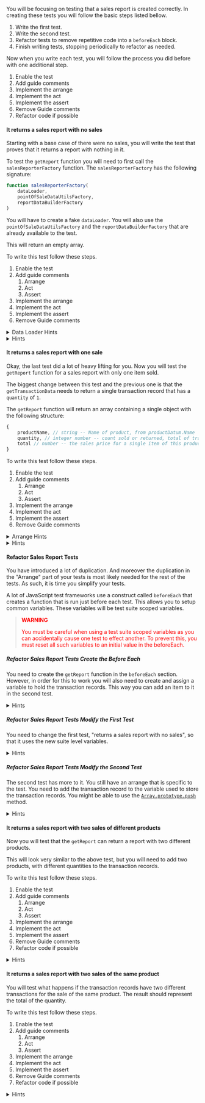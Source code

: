 <!--bl
    (filemeta
        (title "Get Sales Report")
    )
/bl-->

You will be focusing on testing that a sales report is created correctly. In creating these tests you will follow the basic steps listed bellow.

1. Write the first test.
2. Write the second test.
3. Refactor tests to remove repetitive code into a `beforeEach` block.
4. Finish writing tests, stopping periodically to refactor as needed.

Now when you write each test, you will follow the process you did before with one additional step.

1. Enable the test
2. Add guide comments
3. Implement the arrange
4. Implement the act
5. Implement the assert
6. Remove Guide comments
7. Refactor code if possible

#### It returns a sales report with no sales ####

Starting with a base case of there were no sales, you will write the test that proves that it returns a report with nothing in it.

To test the `getReport` function you will need to first call the `salesReporterFactory` function. The `salesReporterFactory` has the following signature:

```javascript
function salesReporterFactory(
    dataLoader,
    pointOfSaleDataUtilsFactory,
    reportDataBuilderFactory
)
```

You will have to create a fake `dataLoader`. You will also  use the `pointOfSaleDataUtilsFactory` and the `reportDataBuilderFactory` that are already available to the test.

This will return an empty array.

To write this test follow these steps.

1. Enable the test
2. Add guide comments
   1. Arrange
   2. Act
   3. Assert
3. Implement the arrange
4. Implement the act
5. Implement the assert
6. Remove Guide comments

<details><summary>Data Loader Hints</summary>

The `dataLoader` has 3 functions and the following structure:

```javascript
{
    getProductData,
    getTransactionData,
    getTransactionStatuses
}
```

The `getProductData` will be set to the `buildProductData` helper function. The `getTransactionStatuses` will be set to the `buildTransactionStatuses` helper function.

The real odd ball here is the `getTransactionData` which is expected to return an array of transaction records. You will have to create this function, and have it return an empty array.

<details><summary>Code</summary>

**Example**

```javascript
    let dataLoader = {
        getProductData: buildProductData,
        getTransactionData: () => [],
        getTransactionStatuses: buildTransactionStatuses
    };
```

</details>

</details>

<details><summary>Hints</summary>

You just have to pass the values to the function, and capture the returned function. You will then have to call that function with a "Sale" transactionStatus.

<details><summary>Code</summary>

```javascript
it('returns an empty object for sale counts if no sale data exists', () => {
    // Arrange
    let dataLoader = {
        getProductData: buildProductData,
        getTransactionData: () => [],
        getTransactionStatuses: buildTransactionStatuses
    };

    let { getReport } = salesReporterFactory(dataLoader, pointOfSaleDataUtilsFactory, reportDataBuilderFactory);

    // Act
    let result = getReport(transactionStatuses.Sale);

    // Assert
    assert.deepEqual(result, []);
});
```

</details>

</details>

#### It returns a sales report with one sale ####

Okay, the last test did a lot of heavy lifting for you. Now you will test the `getReport` function for a sales report with only one item sold.

The biggest change between this test and the previous one is that the `getTransactionData` needs to return a single transaction record that has a `quantity` of `1`.

The `getReport` function will return an array containing a single object with the following structure:

```javascript
{
    productName, // string -- Name of product, from productDatum.Name
    quantity, // integer number -- count sold or returned, total of transactionData.quantity
    total // number -- the sales price for a single item of this product quantity * productDatum.price
}
```

To write this test follow these steps.

1. Enable the test
2. Add guide comments
   1. Arrange
   2. Act
   3. Assert
3. Implement the arrange
4. Implement the act
5. Implement the assert
6. Remove Guide comments

<details><summary>Arrange Hints</summary>

You are going to setup the `dataLoader` the same way as you did before. But again the odd item out is the `getTransactionData` function because this needs to return an array with a single transaction record for a sale.

The key here is that the transaction record `productId` needs to match one of the products returned from `getProductData`. The `transactionStatus` needs to match the `Sale` property on the `transactionStatuses` object. You will need to use the `buildTransactionRecord` function to create this record.

<details><summary>Code</summary>

**Example**

```javascript
// Arrange
let dataLoader = {
    getProductData: buildProductData,
    getTransactionData: () => [
        buildTransactionRecord(?, transactionStatuses.Sale, 1)
    ],
    getTransactionStatuses: buildTransactionStatuses
};

let { getReport } = salesReporterFactory(dataLoader, pointOfSaleDataUtilsFactory, reportDataBuilderFactory);
```

</details>

</details>

<details><summary>Hints</summary>

Once you have the `dataLoader` created, you will need to only change the Assert part of the code. Remember the `total` in the result is the product's `price`.

<details><summary>Code</summary>

**Example**

```javascript
it('returns a sales report with one sale', () => {
    // Arrange
    let dataLoader = {
        getProductData: buildProductData,
        getTransactionData: () => [
            buildTransactionRecord(?, transactionStatuses.Sale, 1)
        ],
        getTransactionStatuses: buildTransactionStatuses
    };

    let { getReport } = salesReporterFactory(dataLoader, pointOfSaleDataUtilsFactory, reportDataBuilderFactory);

    // Act
    let result = getReport(transactionStatuses.Sale);

    // Assert
    assert.deepEqual(result, [{
        productName: ?,
        quantity: ?,
        total: ?
    }]);
});
```

</details>

</details>

#### Refactor Sales Report Tests ####

You have introduced a lot of duplication. And moreover the duplication in the "Arrange" part of your tests is most likely needed for the rest of the tests. As such, it is time you simplify your tests.

A lot of JavaScript test frameworks use a construct called `beforeEach` that creates a function that is run just before each test. This allows you to setup common variables. These variables will be test suite scoped variables.

> **<div style="color:red">WARNING</div>**
>
> <div style="color:red">You must be careful when using a test suite scoped variables as you can accidentally cause one test to effect another. To prevent this, you must reset all such variables to an initial value in the beforeEach. </div>

##### Refactor Sales Report Tests Create the Before Each #####

You need to create the `getReport` function in the `beforeEach` section. However, in order for this to work you will also need to create and assign a variable to hold the transaction records. This way you can add an item to it in the second test.

<details><summary>Hints</summary>

You will need to create two variables before the "get sales report" section. One to hold the `getReport` function and the other to hold the transaction records.

Bellow those, but still before the "get sales report" section, you will need to create the `beforeEach` section.

<details><summary>Code</summary>

**Example**

```javascript
    describe('get report', function () {
        // files being tested are:
        //      ../jsforms-source/4_test-dummy-form/sales-reporter/salesReporterFactory.js
        //      ../jsforms-source/4_test-dummy-form/pos-transaction-services/reportDataBuilder.js

        let reportBuilder;
        let transactionRecords;

        beforeEach(() => {
            transactionRecords = [];
            let dataLoader = {
                getProductData: buildProductData,
                getTransactionData: () => transactionRecords,
                getTransactionStatuses: buildTransactionStatuses
            };

            let { getReport } = 
                salesReporterFactory(dataLoader, pointOfSaleDataUtilsFactory, reportDataBuilderFactory);

            reportBuilder = getReport;
        });

        describe('get sales report', function () {
```

</details>

</details>

##### Refactor Sales Report Tests Modify the First Test #####

You need to change the first test, "returns a sales report with no sales", so that it uses the new suite level variables.

<details><summary>Hints</summary>

The whole arrange is now being done in the `beforeEach`. So delete that and use the variable that is holding the `getReport` function.

<details><summary>Code</summary>

**Example**

```javascript
    describe('get report', function () {
        // files being tested are:
        //      ../jsforms-source/4_test-dummy-form/sales-reporter/salesReporterFactory.js
        //      ../jsforms-source/4_test-dummy-form/pos-transaction-services/reportDataBuilder.js

        let reportBuilder;
        let transactionRecords;

        beforeEach(() => {
            transactionRecords = [];
            let dataLoader = {
                getProductData: buildProductData,
                getTransactionData: () => transactionRecords,
                getTransactionStatuses: buildTransactionStatuses
            };

            let { getReport } = 
                salesReporterFactory(dataLoader, pointOfSaleDataUtilsFactory, reportDataBuilderFactory);

            reportBuilder = getReport;
        });

        describe('get sales report', function () {
            it('returns an empty object for sale counts if no sale data exists', () => {
                let result = reportBuilder(transactionStatuses.Sale);

                assert.deepEqual(result, []);
            });
```

</details>

</details>

##### Refactor Sales Report Tests Modify the Second Test #####

The second test has more to it. You still have an arrange that is specific to the test. You need to add the transaction record to the variable used to store the transaction records. You might be able to use the [`Array.prototype.push`](https://developer.mozilla.org/en-US/docs/Web/JavaScript/Reference/Global_Objects/Array/push) method.

<details><summary>Hints</summary>

Most of the arrange in this test can be deleted. You will just need to add the sales transaction record to the array before calling the `getReport` function.

<details><summary>Code</summary>

**Example**

```javascript
        let reportBuilder;
        let transactionRecords;

        beforeEach(() => {
            transactionRecords = [];
            let dataLoader = {
                getProductData: buildProductData,
                getTransactionData: () => transactionRecords,
                getTransactionStatuses: buildTransactionStatuses
            };

            let { getReport } = 
                salesReporterFactory(dataLoader, pointOfSaleDataUtilsFactory, reportDataBuilderFactory);

            reportBuilder = getReport;
        });

        describe('get sales report', function () {

            // ...

            it('returns a sales report with one sale', () => {
                transactionRecords.push(buildTransactionRecord(?, transactionStatuses.Sale, 1));
                
                let result = reportBuilder(transactionStatuses.Sale);

                assert.deepEqual(result, [{
                    productName: ?,
                    quantity: ?,
                    total: ?
                }]);
            });
```

</details>

</details>

#### It returns a sales report with two sales of different products ####

Now you will test that the `getReport` can return a report with two different products.

This will look very similar to the above test, but you will need to add two products, with different quantities to the transaction records.

To write this test follow these steps.

1. Enable the test
2. Add guide comments
   1. Arrange
   2. Act
   3. Assert
3. Implement the arrange
4. Implement the act
5. Implement the assert
6. Remove Guide comments
7. Refactor code if possible

<details><summary>Hints</summary>

Add the two different products to the transaction records. Make sure that the `productId` of each maps to a product that is returned by the `buildProductData` function. You will also want each product to have a different non-one `quantity` value.

You will also have two objects in the result to test for.

<details><summary>Code</summary>

**Example**

```javascript
it('returns a sales report with two sales of different products', () => {
    transactionRecords.push(buildTransactionRecord(?, transactionStatuses.Sale, ?));
    transactionRecords.push(buildTransactionRecord(?, transactionStatuses.Sale, ?));
    
    let result = reportBuilder(transactionStatuses.Sale);

    assert.deepEqual(result, [
        {
            productName: ?, // The name that maps to the first product ID
            quantity: ?, // The quantity of the first transaction record
            total: ? // the price from the first product multiplied by te quantity
        },
        {
            productName: ?, // The name that maps to the second product ID
            quantity: ?, // The quantity of the second transaction record
            total: ? // the price from the second product multiplied by the quantity
        },
    ]);
});
```

</details>

</details>

#### It returns a sales report with two sales of the same product ####

You will test what happens if the transaction records have two different transactions for the sale of the same product. The result should represent the total of the quantity.

To write this test follow these steps.

1. Enable the test
2. Add guide comments
   1. Arrange
   2. Act
   3. Assert
3. Implement the arrange
4. Implement the act
5. Implement the assert
6. Remove Guide comments
7. Refactor code if possible

<details><summary>Hints</summary>

This test will look very similar to the above with the difference that the two transaction records will share the same `productId`.

There will only be a single object in the result.

<details><summary>Code</summary>

**Example**

```javascript
it('returns a sales report with no "returns" data', () => {
    let productId = ?;
    transactionRecords.push(buildTransactionRecord(productId, transactionStatuses.Sale, ?));
    transactionRecords.push(buildTransactionRecord(productId, transactionStatuses.Sale, ?));
    
    let result = reportBuilder(transactionStatuses.Sale);

    assert.deepEqual(result, [
        {
            productName: ?, // The name that maps to the product ID
            quantity: ?, // The total quantity of the transaction records
            total: ? // the price from the product multiplied by the total quantity
        },
    ]);
});
```

</details>

</details>